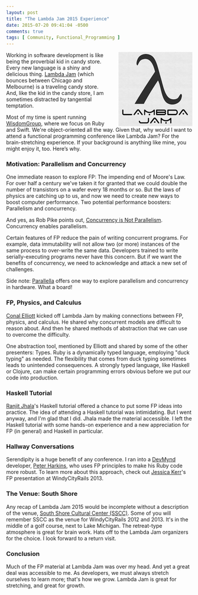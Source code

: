 ```yaml
---
layout: post
title: "The Lambda Jam 2015 Experience"
date: 2015-07-20 09:41:04 -0500
comments: true
tags: [ Community, Functional_Programming ]
---
```


<img style="margin-left:20px" src="/images/LambdaJam.png" alt="Lambda Jam 2015" align="right">

Working in software development is like being the proverbial kid in candy store. Every new language is a shiny and delicious thing. [Lambda Jam](http://lambdajam.com) (which bounces between Chicago and Melbourne) is a traveling candy store. And, like the kid in the candy store, I am sometimes distracted by tangential temptation.

Most of my time is spent running [WisdomGroup](http://wisdomgroup.com), where we focus on Ruby and Swift. We're object-oriented all the way. Given that, why would I want to attend a functional programming conference like Lambda Jam? For the brain-stretching experience. If your background is anything like mine, you might enjoy it, too. Here’s why.

<!--more-->

### Motivation: Parallelism and Concurrency

One immediate reason to explore FP: The impending end of Moore's Law.  For over half a century we've taken it for granted that we could double the number of transistors on a wafer every 18 months or so. But the laws of physics are catching up to us, and now we need to create new ways to boost computer performance. Two potential performance boosters: Parallelism and concurrency.

And yes, as Rob Pike points out, [Concurrency is Not Parallelism](https://www.youtube.com/watch?v=cN_DpYBzKso&list=PLOnWKC1gI_OPU8SDIBnCLHsgzNLSbnPJQ&index=8). Concurrency enables parallelism.

Certain features of FP reduce the pain of writing concurrent programs.  For example, data immutability will not allow two (or more) instances of the same process to over-write the same data. Developers trained to write serially-executing programs never have this concern. But if we want the benefits of concurrency, we need to acknowledge and attack a new set of challenges.

Side note: [Parallella](/blog/2014/07/07/parallella-quick-start-guide-with-gotchas/) offers one way to explore parallelism and concurrency in hardware. What a board!

### FP, Physics, and Calculus

[Conal Elliott](https://twitter.com/conal) kicked off Lambda Jam by making connections between FP, physics, and calculus. He shared why concurrent models are difficult to reason about. And then he shared methods of abstraction that we can use to overcome the difficulty. 

One abstraction tool, mentioned by Elliott and shared by some of the other presenters: Types. Ruby is a dynamically typed language, employing "duck typing" as needed. The flexibility that comes from duck typing sometimes leads to unintended consequences. A strongly typed language, like Haskell or Clojure, can make certain programming errors obvious before we put our code into production. 

### Haskell Tutorial

[Ranjit Jhala](https://twitter.com/ranjitjhala)'s Haskell tutorial offered a chance to put some FP ideas into practice. The idea of attending a Haskell tutorial was intimidating. But I went anyway, and I'm glad that I did. Jhala made the material accessible. I left the Haskell tutorial with some hands-on experience and a new appreciation for FP (in general) and Haskell in particular.

### Hallway Conversations

Serendipity is a huge benefit of any conference. I ran into a [DevMynd](http://devmyndsoftware.com) developer, [Peter Harkins](http://twitter.com/pushcx), who uses FP principles to make his Ruby code more robust. To learn more about this approach, check out [Jessica Kerr](https://www.windycityrails.org/videos/2013/#2)'s FP presentation at WindyCityRails 2013.

### The Venue: South Shore

Any recap of Lambda Jam 2015 would be incomplete without a description of the venue, [South Shore Cultural Center (SSCC)](http://www.chicagoparkdistrict.com/parks/South-Shore-Cultural-Center/). Some of you will remember SSCC as the venue for WindyCityRails 2012 and 2013. It's in the middle of a golf course, next to Lake Michigan. The retreat-type atmosphere is great for brain work. Hats off to the Lambda Jam organizers for the choice. I look forward to a return visit.

### Conclusion

Much of the FP material at Lambda Jam was over my head. And yet a great deal was accessible to me. As developers, we must always stretch ourselves to learn more; that's how we grow. Lambda Jam is great for stretching, and great for growth.
